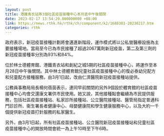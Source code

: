 ```yaml
---
layout: post
title: 港鐵青衣站等3個社區疫苗接種中心本月底中午後關閉
date: 2023-02-17 13:54:29.000000000 +08:00
link: https://news.rthk.hk/rthk/ch/component/k2/1688303-20230217.htm
categories: rthk
---
```


政府表示，新冠疫苗接種計劃將會邁進新階段，運作模式將以公私營醫療設施為主要接種場地。當局至今已為市民接種了超過2067萬劑新冠疫苗，第二及第三劑的新冠疫苗接種率分別為93%和84%。

位於林士德體育館、港鐵青衣站和創紀之城5期的社區疫苗接種中心，將運作至本月28日中午後關閉。其中林士德體育館兒童社區疫苗接種中心的復必泰幼兒配方和兒童配方接種服務，由3月1日起，改由仁濟醫院新冠疫苗接種站提供。

公務員事務局局長楊何蓓茵表示，連同早前關閉的另外9個設於體育館的社區疫苗接種中心均會交還康文署供市民使用。她又說，其他接種點會繼續為市民提供服務，包括社區疫苗接種站、私家診所接種站、公立醫院接種站、醫管局指定普通科門診診所、衞生署長者健康中心、母嬰健康院和學生健康服務中心，以及大約一千個提供新冠疫苗打針服務的私家醫生。
 
另外，由3月1日起，所有社區疫苗接種站、公立醫院新冠疫苗接種站和兒童社區疫苗接種中心的開放時間會統一為上午10時至下午6時。
